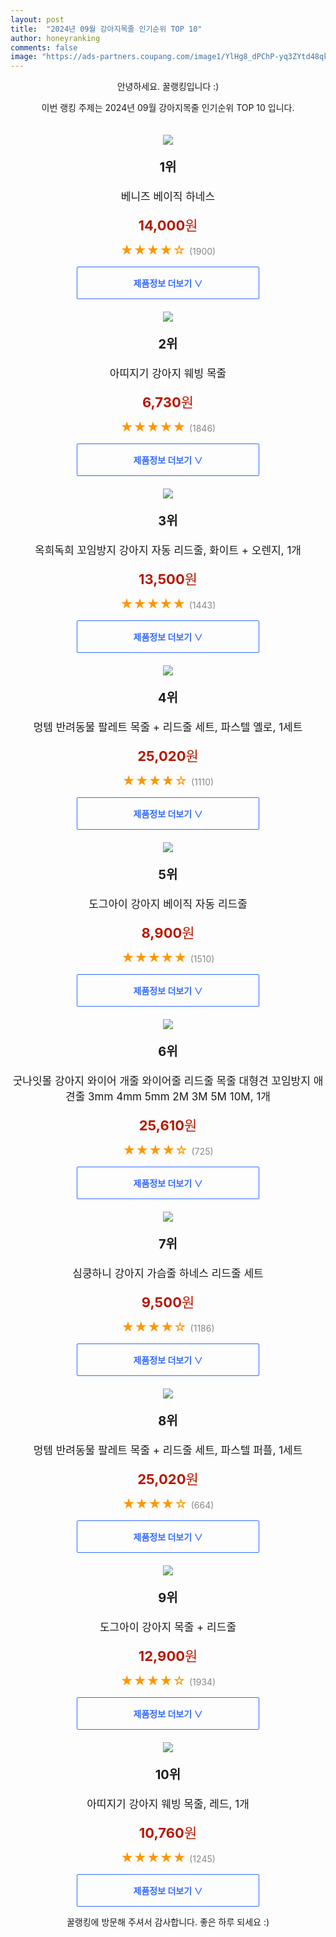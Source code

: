 ```yaml
---
layout: post
title:  "2024년 09월 강아지목줄 인기순위 TOP 10"
author: honeyranking
comments: false
image: "https://ads-partners.coupang.com/image1/YlHg8_dPChP-yq3ZYtd48qk4ZzFjVcTvA23fuHwPb6v9hJ_ljDdOdX2Rj8CayRhz_yFUW_GSK2SMeiT0CkYiQV0FKdvxy_zZ8YVVx20P9VKvoMto9Wp0bF0xkCIZR14kK9rGX6PYRkmiemCCIf9deSUI53UUq2WqhxgadX__dEIyXhX6MG9ItA4oPkdhAQtYznB-MEVV4EccjtgIbd72wW0wpktH7AOmCM9CCY5TsFciVGrzMtAn9JvzrSDw79AQAAt2HhVfCpWVpqnulefG8krIcS7EDnEPEMA="
---
```

<p style="text-align: center;">안녕하세요. 꿀랭킹입니다 :)</p>
<p style="text-align: center;">이번 랭킹 주제는 2024년 09월 강아지목줄 인기순위 TOP 10 입니다.</p><center><img src="https://ads-partners.coupang.com/image1/YlHg8_dPChP-yq3ZYtd48qk4ZzFjVcTvA23fuHwPb6v9hJ_ljDdOdX2Rj8CayRhz_yFUW_GSK2SMeiT0CkYiQV0FKdvxy_zZ8YVVx20P9VKvoMto9Wp0bF0xkCIZR14kK9rGX6PYRkmiemCCIf9deSUI53UUq2WqhxgadX__dEIyXhX6MG9ItA4oPkdhAQtYznB-MEVV4EccjtgIbd72wW0wpktH7AOmCM9CCY5TsFciVGrzMtAn9JvzrSDw79AQAAt2HhVfCpWVpqnulefG8krIcS7EDnEPEMA=" style="margin-top:20px" /></center><p style="text-align: center; font-size: 20px"><b>1위</b></p><p style="text-align: center; font-size: 17px">베니즈 베이직 하네스</p><p style="text-align: center;"><span style="color: #b61800; font-size: 22px;"><b>14,000</b>원</span></p><p style="text-align: center;"><span style="color: #ff9600; font-size: 20px;">★★★★☆ </span><span style="color: #878787;">(1900)</span></p><center><a href="https://link.coupang.com/re/AFFSDP?lptag=AF3899140&subid=honeyrank&pageKey=50177365&itemId=3382261193&vendorItemId=71368912983&traceid=V0-153-c5c9305f2bc20d56&requestid=20240922210000995143179425&token=31850C%7CMIXED"><div style="font-size: 14px; display: inline-block; padding: 15px 90px; color: #346aff; border-radius: 2px; border: 1px solid #346aff; cursor: pointer;"><b>제품정보 더보기 &or;</b></div></a></center><center><img src="https://ads-partners.coupang.com/image1/tt3QiNASUHTHEM20trXsT6xT2KKsA4rw0AvmGAZli-K6-l0b79YqEYebO92gh1zJKyXdd8Ag0S1jSuyS6hMIGnzdHChNvy5hpqBBqbKWM0BthFGG7-lKtZi8LbxQcAsjFEJZ9SAGEHa0iTcZhalrma6IFdVcqDO3Bg8_FIP4_eHqMd7t8r6N3IDeem_VGRdo_eNh8ylE7ddeyVqOu-pJ07mkJVorqS3p3rGLqOrICNG80rukk-J3nvJr2RNUd7skkpxuyYtgrAuiZk5Q3spBSwWHPmElzn21UJw=" style="margin-top:20px" /></center><p style="text-align: center; font-size: 20px"><b>2위</b></p><p style="text-align: center; font-size: 17px">아띠지기 강아지 웨빙 목줄</p><p style="text-align: center;"><span style="color: #b61800; font-size: 22px;"><b>6,730</b>원</span></p><p style="text-align: center;"><span style="color: #ff9600; font-size: 20px;">★★★★★ </span><span style="color: #878787;">(1846)</span></p><center><a href="https://link.coupang.com/re/AFFSDP?lptag=AF3899140&subid=honeyrank&pageKey=175531544&itemId=501891589&vendorItemId=4280895814&traceid=V0-153-c64cf6bbbd2fcd23&requestid=20240922210000995143179425&token=31850C%7CMIXED"><div style="font-size: 14px; display: inline-block; padding: 15px 90px; color: #346aff; border-radius: 2px; border: 1px solid #346aff; cursor: pointer;"><b>제품정보 더보기 &or;</b></div></a></center><center><img src="https://ads-partners.coupang.com/image1/k9jN-Z6QP94bVY_Wk9dofrohXbbGv2MUdcvLQr9s80wmxHdYDxmQIkcUD8x7Vt8mmj4Lc7UN5YRAvt5-k4EzdV4fWnysO0HaZs40bqKE2uE2tRB99CWEKCJkAXT1LTe9EH5-z28n8NJ_V5uyhb4NiUA_FV-hJ_IBR_BYgBIliXE40beAHM-FNnaZrMd51ZXa6cuXn6xjLpfUVKSG2grwyyqLEEuP842C_S-XoAfrIZKYNQxPzHhA2Jr_4-KM9Iu6sdG7JHeOINTnj6wMAeZ3YxJYZZTNt9JbEmaQqtPRAK8A" style="margin-top:20px" /></center><p style="text-align: center; font-size: 20px"><b>3위</b></p><p style="text-align: center; font-size: 17px">옥희독희 꼬임방지 강아지 자동 리드줄, 화이트 + 오렌지, 1개</p><p style="text-align: center;"><span style="color: #b61800; font-size: 22px;"><b>13,500</b>원</span></p><p style="text-align: center;"><span style="color: #ff9600; font-size: 20px;">★★★★★ </span><span style="color: #878787;">(1443)</span></p><center><a href="https://link.coupang.com/re/AFFSDP?lptag=AF3899140&subid=honeyrank&pageKey=1954859293&itemId=3321839577&vendorItemId=71308705487&traceid=V0-153-908fe77ac106862a&clickBeacon=321475a0-78da-11ef-bd54-c0b12a62fbc0%7E3&requestid=20240922210000995143179425&token=31850C%7CMIXED"><div style="font-size: 14px; display: inline-block; padding: 15px 90px; color: #346aff; border-radius: 2px; border: 1px solid #346aff; cursor: pointer;"><b>제품정보 더보기 &or;</b></div></a></center><center><img src="https://ads-partners.coupang.com/image1/4f4BtFIt9HPoh_xt4XFFYHhYz-zaVGvpVyN51RPpHNEwhtB-MwwIylm_A1tSb8jLJDWgkoX0ZQXjEqe8DbAwe9HPhxtIz3Zp5mKZUZJFJmWm73_ZXeLo6pGqv1K-TycW1ug5Wtcp_U7gQkpt-Hy4KD7x1DCNBMh4AT7oXzwhP98moqV0pBx7k-BqChx4wDOYlwNwXYLKcuD4ARveeifF9wB0K_mQQlJnVYo9ImiMGfW-c1-01IlRumqPioTV7hQnc-uk76336AZSr6TD1ablyJuiM4_mKxB6dHT8ZApD" style="margin-top:20px" /></center><p style="text-align: center; font-size: 20px"><b>4위</b></p><p style="text-align: center; font-size: 17px">멍템 반려동물 팔레트 목줄 + 리드줄 세트, 파스텔 옐로, 1세트</p><p style="text-align: center;"><span style="color: #b61800; font-size: 22px;"><b>25,020</b>원</span></p><p style="text-align: center;"><span style="color: #ff9600; font-size: 20px;">★★★★☆ </span><span style="color: #878787;">(1110)</span></p><center><a href="https://link.coupang.com/re/AFFSDP?lptag=AF3899140&subid=honeyrank&pageKey=6902282716&itemId=16605052154&vendorItemId=86704230812&traceid=V0-153-2589e01c44e89210&clickBeacon=32149cb0-78da-11ef-a5b8-3a624e5d5785%7E3&requestid=20240922210000995143179425&token=31850C%7CMIXED"><div style="font-size: 14px; display: inline-block; padding: 15px 90px; color: #346aff; border-radius: 2px; border: 1px solid #346aff; cursor: pointer;"><b>제품정보 더보기 &or;</b></div></a></center><center><img src="https://ads-partners.coupang.com/image1/MQBns2rXmlNLy2uGMSj9iQAUXdBF_JqpjXVccf0-IZjwsXXR7h4xAHG-xSBH4Skw-NV-BYrYy1_BHBpd3Cu89xOfbeP1V3e7P0hctV0DWDd2xqi3jpr_GpBL8kknvK6DtuI5FQoZi1iu59MvTFsBGKF8nv8Vp-iD8YgOAlASwkDUrbBY1ibNS_KzCOGtFiq2lqMeF7HwQSrh6abs5-5BM6A_45324tzReV1sTxnB2wVNHRHgrb3FyRUSTAIoq3RuGFk1pvW7b8ud9lwyGmJ_XyWYO42E4fiVi4E=" style="margin-top:20px" /></center><p style="text-align: center; font-size: 20px"><b>5위</b></p><p style="text-align: center; font-size: 17px">도그아이 강아지 베이직 자동 리드줄</p><p style="text-align: center;"><span style="color: #b61800; font-size: 22px;"><b>8,900</b>원</span></p><p style="text-align: center;"><span style="color: #ff9600; font-size: 20px;">★★★★★ </span><span style="color: #878787;">(1510)</span></p><center><a href="https://link.coupang.com/re/AFFSDP?lptag=AF3899140&subid=honeyrank&pageKey=331202638&itemId=1083312951&vendorItemId=5587291322&traceid=V0-153-ebadbdcf3440eb3c&requestid=20240922210000995143179425&token=31850C%7CMIXED"><div style="font-size: 14px; display: inline-block; padding: 15px 90px; color: #346aff; border-radius: 2px; border: 1px solid #346aff; cursor: pointer;"><b>제품정보 더보기 &or;</b></div></a></center><center><img src="https://ads-partners.coupang.com/image1/mK5LrXlAZpO2lK3amLHOyL7nsMqRCveq8FOO3X4qROIg7MqRIlTcG6Y_hIaocGF1ouGi_SGhUI5NEP3X9EidpMdBlWUbLGlsX9Amo6BaOYv53_ywBewYJ6Lx5T9GYgTCBxmEzRDLcpr2Q4VPnWOMatxI9ETWBnoXi7WUlgJxbFlugBzM0mmJUoWH0PH-f9MowT5jmhsim5vvjPkcGjNJjV5PHC2YDEMBmlglkpBWfnjUFo-c6MPn8sgaK_DOmLOLzAt-SWYXD2H5bI6qKGI80YFA-airAWu0Pc6V3gk30OYQgc2i_elx_1eXAlel-Q==" style="margin-top:20px" /></center><p style="text-align: center; font-size: 20px"><b>6위</b></p><p style="text-align: center; font-size: 17px">굿나잇몰 강아지 와이어 개줄 와이어줄 리드줄 목줄 대형견 꼬임방지 애견줄 3mm 4mm 5mm 2M 3M 5M 10M, 1개</p><p style="text-align: center;"><span style="color: #b61800; font-size: 22px;"><b>25,610</b>원</span></p><p style="text-align: center;"><span style="color: #ff9600; font-size: 20px;">★★★★☆ </span><span style="color: #878787;">(725)</span></p><center><a href="https://link.coupang.com/re/AFFSDP?lptag=AF3899140&subid=honeyrank&pageKey=5455477803&itemId=8337175217&vendorItemId=75624997531&traceid=V0-153-bbbd117cb63da80a&clickBeacon=32149cb0-78da-11ef-874a-5e418bee2fbb%7E3&requestid=20240922210000995143179425&token=31850C%7CMIXED"><div style="font-size: 14px; display: inline-block; padding: 15px 90px; color: #346aff; border-radius: 2px; border: 1px solid #346aff; cursor: pointer;"><b>제품정보 더보기 &or;</b></div></a></center><center><img src="https://ads-partners.coupang.com/image1/CE_x4Eho_X6Ri5z2CEvy5z9Elge88K0LBfC37jFMh87VIgCoC_rFu84FVqxPDM98WeJdbq13_z1BXAUJZTyjHmsWPzv_OoWA3-oDG7xT14GtlCD-mbsw8uAZiXEHlw9cjNT1DqKklvOgpoPJxDNREydlX6FoS9fhGNjnGFKroavcGhibGzPhdjL9VJe6W5XyzZT_Kb1LACN7kpUc0HNakXTauEhLXeFAQph6VvRyPl7kF9lFwUbbfKGf40UprbL0WVhuBn1QfQxCI58xSgodTLbLAv1hqMmAvXp_U6CSQaFrJp6M1YO2PaM=" style="margin-top:20px" /></center><p style="text-align: center; font-size: 20px"><b>7위</b></p><p style="text-align: center; font-size: 17px">심쿵하니 강아지 가슴줄 하네스 리드줄 세트</p><p style="text-align: center;"><span style="color: #b61800; font-size: 22px;"><b>9,500</b>원</span></p><p style="text-align: center;"><span style="color: #ff9600; font-size: 20px;">★★★★☆ </span><span style="color: #878787;">(1186)</span></p><center><a href="https://link.coupang.com/re/AFFSDP?lptag=AF3899140&subid=honeyrank&pageKey=8101258321&itemId=22915999723&vendorItemId=89953654339&traceid=V0-153-e44adaf84a37d2bc&requestid=20240922210000995143179425&token=31850C%7CMIXED"><div style="font-size: 14px; display: inline-block; padding: 15px 90px; color: #346aff; border-radius: 2px; border: 1px solid #346aff; cursor: pointer;"><b>제품정보 더보기 &or;</b></div></a></center><center><img src="https://ads-partners.coupang.com/image1/w0fimLbTQ-25W0cPw8Q0JserMoSqR0v4wSltAP5gkapeOL8VIuukqiTIoo7u4jqY3p2gjnEgCW97PhLrMtayXVuDN6xmWs5W_aT9jLY4SkZt9xio9q-Ep0KDP5dR5rKVwG2-ZhphLlZDbZV1Jv8WZY4y5k-sksDIG2BW9SG_-pmT_gNfsbqMLFhcZ97zBVj_krMha-bgsWrIStiCYiZINcvvBd2kkmlx5j-EJccWFEbnUCW3W3UO3Wghj5QFlgwOkUzCmr2NZFrja5MpLHazRG51T3cNYoWoNfxyy2kYsys=" style="margin-top:20px" /></center><p style="text-align: center; font-size: 20px"><b>8위</b></p><p style="text-align: center; font-size: 17px">멍템 반려동물 팔레트 목줄 + 리드줄 세트, 파스텔 퍼플, 1세트</p><p style="text-align: center;"><span style="color: #b61800; font-size: 22px;"><b>25,020</b>원</span></p><p style="text-align: center;"><span style="color: #ff9600; font-size: 20px;">★★★★☆ </span><span style="color: #878787;">(664)</span></p><center><a href="https://link.coupang.com/re/AFFSDP?lptag=AF3899140&subid=honeyrank&pageKey=6902282716&itemId=16605052150&vendorItemId=86704230621&traceid=V0-153-2589e01c44e89210&clickBeacon=32149cb0-78da-11ef-8504-a8896730918c%7E3&requestid=20240922210000995143179425&token=31850C%7CMIXED"><div style="font-size: 14px; display: inline-block; padding: 15px 90px; color: #346aff; border-radius: 2px; border: 1px solid #346aff; cursor: pointer;"><b>제품정보 더보기 &or;</b></div></a></center><center><img src="https://ads-partners.coupang.com/image1/9aBnr-75MzfQELKE9QRZCcxlD4sS3llGoxiWoyvOqJZjJYklMjhC-T6VfFsygUWxfXy2V0iPOfTnP9D0bPecOVbGqAzjX5SJZJxTrz99YTsSC4zYYrr3o7zn7BNUP_puuOpYJkJqI3YpSbEMwGhAlgvxVrr4ILQOoB4hrKwe_b0GGWVxOLNl1IDuC0mY3zT0l-jcPQRf6lJZPKytMFS_hfHRJFtnm0kRml-Aq7mLgFQ-rPKABf4TohCCdRZCQx7Y5scNRixCl0X7KupKyCQFjPgFBdF3WnN0" style="margin-top:20px" /></center><p style="text-align: center; font-size: 20px"><b>9위</b></p><p style="text-align: center; font-size: 17px">도그아이 강아지 목줄 + 리드줄</p><p style="text-align: center;"><span style="color: #b61800; font-size: 22px;"><b>12,900</b>원</span></p><p style="text-align: center;"><span style="color: #ff9600; font-size: 20px;">★★★★☆ </span><span style="color: #878787;">(1934)</span></p><center><a href="https://link.coupang.com/re/AFFSDP?lptag=AF3899140&subid=honeyrank&pageKey=331202420&itemId=1058314623&vendorItemId=5533403850&traceid=V0-153-856000f2b30a6ea0&requestid=20240922210000995143179425&token=31850C%7CMIXED"><div style="font-size: 14px; display: inline-block; padding: 15px 90px; color: #346aff; border-radius: 2px; border: 1px solid #346aff; cursor: pointer;"><b>제품정보 더보기 &or;</b></div></a></center><center><img src="https://ads-partners.coupang.com/image1/SZBQOgp_aTEuuru4SfBmk8RPsE4sfJUpX1icLN8RjAyLKiWIgxrnWhALskXn42fvZ5o9x65Q13Zgtola_vYvnoSTxDvCOluPfWYD8300GOdATqFbWPIVhFoPGTQYC6_JY8WizoMFVlFtqzyMj3zVoGc5gXtNqO5-FPzwq4GLYInVywF7pZNn3gP88meVd-xK6eFmuxkwcesOKWsE8z-xv-i0tc44L2f79SMXVbMt-aYMJwRWUdgwqscNpTVi_ZmtYJAeoi6gItGhPRW20IeXqXRrVLenrNYkfMX79_hHfQ==" style="margin-top:20px" /></center><p style="text-align: center; font-size: 20px"><b>10위</b></p><p style="text-align: center; font-size: 17px">아띠지기 강아지 웨빙 목줄, 레드, 1개</p><p style="text-align: center;"><span style="color: #b61800; font-size: 22px;"><b>10,760</b>원</span></p><p style="text-align: center;"><span style="color: #ff9600; font-size: 20px;">★★★★★ </span><span style="color: #878787;">(1245)</span></p><center><a href="https://link.coupang.com/re/AFFSDP?lptag=AF3899140&subid=honeyrank&pageKey=175531544&itemId=501891680&vendorItemId=4280896044&traceid=V0-153-c64cf6bbbd2fcd23&clickBeacon=32149cb0-78da-11ef-a3ad-996bf6dd6cf0%7E3&requestid=20240922210000995143179425&token=31850C%7CMIXED"><div style="font-size: 14px; display: inline-block; padding: 15px 90px; color: #346aff; border-radius: 2px; border: 1px solid #346aff; cursor: pointer;"><b>제품정보 더보기 &or;</b></div></a></center><p style="text-align: center;">꿀랭킹에 방문해 주셔서 감사합니다. 좋은 하루 되세요 :)</p>